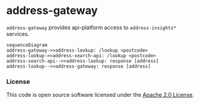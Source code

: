
# address-gateway

`address-gateway` provides api-platform access to `address-insights*` services.

```mermaid
sequenceDiagram
address-gateway->>address-lookup: /lookup <postcode>
address-lookup->>address-search-api: /lookup <postcode>
address-search-api-->>address-lookup: response [address]
address-lookup-->>address-gateway: response [address]
```

### License

This code is open source software licensed under the [Apache 2.0 License]("http://www.apache.org/licenses/LICENSE-2.0.html").
